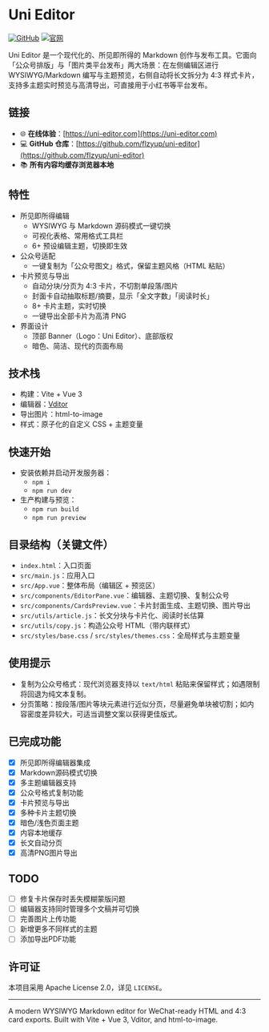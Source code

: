 # Uni Editor

[![GitHub](https://img.shields.io/badge/GitHub-flzyup/uni--editor-blue?logo=github)](https://github.com/flzyup/uni-editor)
[![官网](https://img.shields.io/badge/官网-uni--editor.com-green?logo=web)](https://uni-editor.com)

Uni Editor 是一个现代化的、所见即所得的 Markdown 创作与发布工具。它面向「公众号排版」与「图片类平台发布」两大场景：在左侧编辑区进行 WYSIWYG/Markdown 编写与主题预览，右侧自动将长文拆分为 4:3 样式卡片，支持多主题实时预览与高清导出，可直接用于小红书等平台发布。

## 链接

- 🌐 **在线体验**：[https://uni-editor.com](https://uni-editor.com)
- 💻 **GitHub 仓库**：[https://github.com/flzyup/uni-editor](https://github.com/flzyup/uni-editor)
- 📚 **所有内容均缓存浏览器本地**

## 特性
- 所见即所得编辑
  - WYSIWYG 与 Markdown 源码模式一键切换
  - 可视化表格、常用格式工具栏
  - 6+ 预设编辑主题，切换即生效
- 公众号适配
  - 一键复制为「公众号图文」格式，保留主题风格（HTML 粘贴）
- 卡片预览与导出
  - 自动分块/分页为 4:3 卡片，不切割单段落/图片
  - 封面卡自动抽取标题/摘要，显示「全文字数」「阅读时长」
  - 8+ 卡片主题，实时切换
  - 一键导出全部卡片为高清 PNG
- 界面设计
  - 顶部 Banner（Logo：Uni Editor）、底部版权
  - 暗色、简洁、现代的页面布局

## 技术栈
- 构建：Vite + Vue 3
- 编辑器：[Vditor](https://github.com/Vanessa219/vditor)
- 导出图片：html-to-image
- 样式：原子化的自定义 CSS + 主题变量

## 快速开始
- 安装依赖并启动开发服务器：
  - `npm i`
  - `npm run dev`
- 生产构建与预览：
  - `npm run build`
  - `npm run preview`

## 目录结构（关键文件）
- `index.html`：入口页面
- `src/main.js`：应用入口
- `src/App.vue`：整体布局（编辑区 + 预览区）
- `src/components/EditorPane.vue`：编辑器、主题切换、复制公众号
- `src/components/CardsPreview.vue`：卡片封面生成、主题切换、图片导出
- `src/utils/article.js`：长文分块与卡片化、阅读时长估算
- `src/utils/copy.js`：构造公众号 HTML（带内联样式）
- `src/styles/base.css` / `src/styles/themes.css`：全局样式与主题变量

## 使用提示
- 复制为公众号格式：现代浏览器支持以 `text/html` 粘贴来保留样式；如遇限制将回退为纯文本复制。
- 分页策略：按段落/图片等块元素进行近似分页，尽量避免单块被切割；如内容密度差异较大，可适当调整文案以获得更佳版式。

## 已完成功能

- [x] 所见即所得编辑器集成
- [x] Markdown源码模式切换
- [x] 多主题编辑器支持
- [x] 公众号格式复制功能
- [x] 卡片预览与导出
- [x] 多种卡片主题切换
- [x] 暗色/浅色页面主题
- [x] 内容本地缓存
- [x] 长文自动分页
- [x] 高清PNG图片导出

## TODO

- [ ] 修复卡片保存时丢失模糊蒙版问题
- [ ] 编辑器支持同时管理多个文稿并可切换
- [ ] 完善图片上传功能
- [ ] 新增更多不同样式的主题
- [ ] 添加导出PDF功能

## 许可证
本项目采用 Apache License 2.0，详见 `LICENSE`。

---
A modern WYSIWYG Markdown editor for WeChat-ready HTML and 4:3 card exports. Built with Vite + Vue 3, Vditor, and html-to-image.
